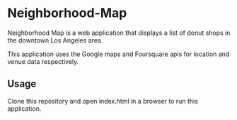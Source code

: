 # Neighborhood-Map

Neighborhood Map is a web application that displays a list of donut shops in the downtown Los Angeles area.

This application uses the Google maps and Foursquare apis for location and venue data respectively.

## Usage

Clone this repository and open index.html in a browser to run this application.
